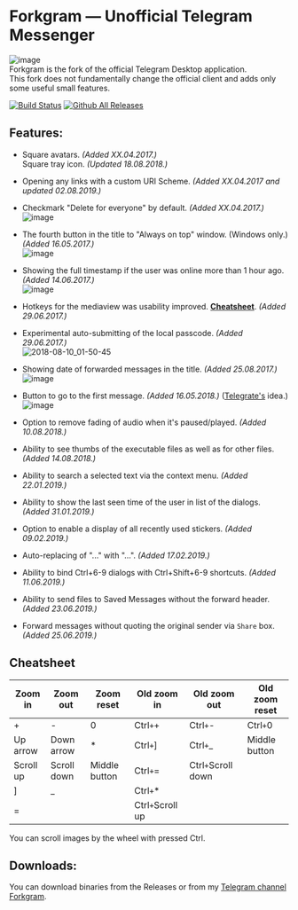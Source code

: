 # Forkgram — Unofficial Telegram Messenger
![image](https://user-images.githubusercontent.com/4051126/43634235-402a8b74-9714-11e8-85c0-8ceb0844a3b0.png)  
Forkgram is the fork of the official Telegram Desktop application.  
This fork does not fundamentally change the official client and adds only some useful small features.  

[![Build Status](https://github.com/rkn45/tdesktop/workflows/Windows./badge.svg)](https://github.com/rkn45/tdesktop/actions)
[![Github All Releases](https://img.shields.io/github/downloads/Forkgram/tdesktop/total.svg)](https://github.com/Forkgram/tdesktop/releases)

## Features:
- Square avatars. *(Added XX.04.2017.)*  
Square tray icon. *(Updated 18.08.2018.)*

- Opening any links with a custom URI Scheme. *(Added XX.04.2017 and updated 02.08.2019.)*  

- Checkmark "Delete for everyone" by default. *(Added XX.04.2017.)*  
![image](https://user-images.githubusercontent.com/4051126/43633718-bee9dd4a-9712-11e8-8b24-57822bd20c04.png)

- The fourth button in the title to "Always on top" window. (Windows only.) *(Added 16.05.2017.)*  
![image](https://user-images.githubusercontent.com/4051126/43633763-d441eaa2-9712-11e8-8fb1-1e9e37af1d5e.png)

- Showing the full timestamp if the user was online more than 1 hour ago. *(Added 14.06.2017.)*  
![image](https://user-images.githubusercontent.com/4051126/27127613-5ead16c2-5104-11e7-8be0-f231b4bc3f6b.png)

- Hotkeys for the mediaview was usability improved. [**Cheatsheet**](#cheatsheet). *(Added 29.06.2017.)*  

- Experimental auto-submitting of the local passcode. *(Added 29.06.2017.)*  
![2018-08-10_01-50-45](https://user-images.githubusercontent.com/4051126/43930001-e5d1c1e8-9c3f-11e8-9ddd-ff1a60518d91.gif)

- Showing date of forwarded messages in the title. *(Added 25.08.2017.)*  
![image](https://user-images.githubusercontent.com/4051126/30046488-c94deb14-9213-11e7-8b2b-397ad6dbe6f7.png)

- Button to go to the first message. *(Added 16.05.2018.)* ([Telegrate's](https://github.com/Sea-n/tdesktop) idea.)  
![image](https://user-images.githubusercontent.com/4051126/40266489-7a31a1c8-5b54-11e8-868e-3c9877e0d6ff.png)

- Option to remove fading of audio when it's paused/played. *(Added 10.08.2018.)*  

- Ability to see thumbs of the executable files as well as for other files. *(Added 14.08.2018.)*  

- Ability to search a selected text via the context menu. *(Added 22.01.2019.)*  

- Ability to show the last seen time of the user in list of the dialogs. *(Added 31.01.2019.)*  

- Option to enable a display of all recently used stickers. *(Added 09.02.2019.)*  

- Auto-replacing of "..." with "…". *(Added 17.02.2019.)*  

- Ability to bind Ctrl+6-9 dialogs with Ctrl+Shift+6-9 shortcuts. *(Added 11.06.2019.)*  

- Ability to send files to Saved Messages without the forward header. *(Added 23.06.2019.)*  

- Forward messages without quoting the original sender via `Share` box. *(Added 25.06.2019.)*  



## Cheatsheet

| Zoom in           | Zoom out           | Zoom reset         | Old zoom in           | Old zoom out           | Old zoom reset         |
|----------------|-----------------|------------------|----------------|-----------------|------------------|
| +     | -             | 0                | Ctrl`+`+     | Ctrl`+`-             | Ctrl`+`0                |
| Up arrow     | Down arrow               |  *               | Ctrl`+`]     | Ctrl`+`_               |  Middle button              |
| Scroll up     | Scroll down              | Middle button                 | Ctrl`+`=     | Ctrl`+`Scroll down              |                    |
| ]     | _             |                  | Ctrl`+`*     |                 |                  |
| =     |              |                  | Ctrl`+`Scroll up         |              |                  |

You can scroll images by the wheel with pressed Ctrl.

## Downloads:
You can download binaries from the Releases or from my [Telegram channel Forkgram](https://t.me/forkgram).
